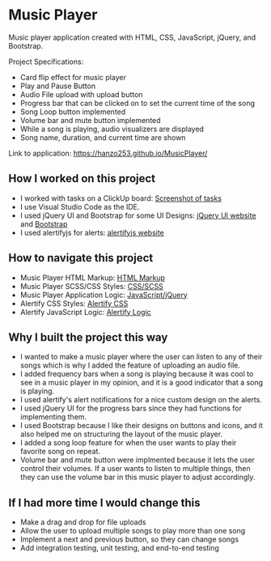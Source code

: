 # Music Player

Music player application created with HTML, CSS, JavaScript, jQuery, and Bootstrap.

Project Specifications:

- Card flip effect for music player
- Play and Pause Button
- Audio File upload with upload button
- Progress bar that can be clicked on to set the current time of the song
- Song Loop button implemented
- Volume bar and mute button implemented
- While a song is playing, audio visualizers are displayed
- Song name, duration, and current time are shown

Link to application: https://hanzo253.github.io/MusicPlayer/

## How I worked on this project

- I worked with tasks on a ClickUp board: [Screenshot of tasks](https://lensdump.com/a/gikFa)
- I use Visual Studio Code as the IDE.
- I used jQuery UI and Bootstrap for some UI Designs: [jQuery UI website](https://jqueryui.com/) and [Bootstrap](https://getbootstrap.com/)
- I used alertifyjs for alerts: [alertifyjs website](https://alertifyjs.com/)

## How to navigate this project

- Music Player HTML Markup: [HTML Markup](https://github.com/Hanzo253/MusicPlayer/blob/master/index.html)
- Music Player SCSS/CSS Styles: [CSS/SCSS](https://github.com/Hanzo253/MusicPlayer/blob/master/styles.scss)
- Music Player Application Logic: [JavaScript/jQuery](https://github.com/Hanzo253/MusicPlayer/blob/master/main.js)
- Alertify CSS Styles: [Alertify CSS](https://github.com/Hanzo253/MusicPlayer/blob/master/alertify.css)
- Alertify JavaScript Logic: [Alertify Logic](https://github.com/Hanzo253/MusicPlayer/blob/master/alertify.js)

## Why I built the project this way

- I wanted to make a music player where the user can listen to any of their songs which is why I added the feature of uploading an audio file.
- I added frequency bars when a song is playing because it was cool to see in a music player in my opinion, and it is a good indicator that a song is playing.
- I used alertify's alert notifications for a nice custom design on the alerts.
- I used jQuery UI for the progress bars since they had functions for implementing them.
- I used Bootstrap because I like their designs on buttons and icons, and it also helped me on structuring the layout of the music player.
- I added a song loop feature for when the user wants to play their favorite song on repeat.
- Volume bar and mute button were implmented because it lets the user control their volumes. If a user wants to listen to multiple things, then they can use the volume bar in this music player to adjust accordingly.

## If I had more time I would change this

- Make a drag and drop for file uploads
- Allow the user to upload multiple songs to play more than one song
- Implement a next and previous button, so they can change songs
- Add integration testing, unit testing, and end-to-end testing
